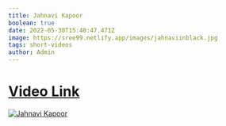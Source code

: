 ```yaml
---
title: Jahnavi Kapoor
boolean: true
date: 2022-05-30T15:40:47.471Z
image: https://sree99.netlify.app/images/jahnaviinblack.jpg
tags: short-videos
author: Admin
---
```

# [Video Link](https://dailynewz.xyz/shortvids.php?s=jahnaviinblack)

[![Jahnavi Kapoor](https://sree99.netlify.app/images/jahnaviinblack.jpg)](https://dailynewz.xyz/shortvids.php?s=jahnaviinblack)